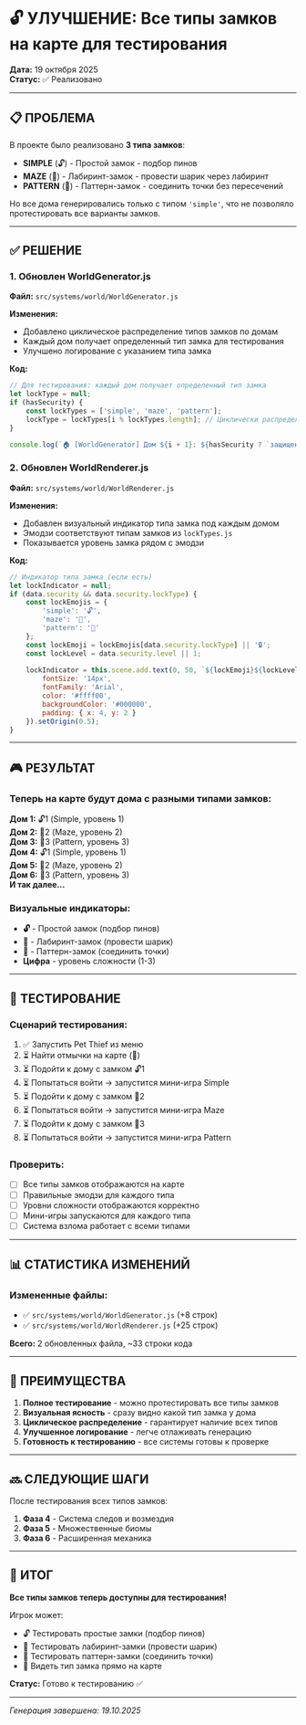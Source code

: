 # 🔓 УЛУЧШЕНИЕ: Все типы замков на карте для тестирования

**Дата:** 19 октября 2025  
**Статус:** ✅ Реализовано

---

## 📋 ПРОБЛЕМА

В проекте было реализовано **3 типа замков**:
- **SIMPLE** (🔓) - Простой замок - подбор пинов
- **MAZE** (🧩) - Лабиринт-замок - провести шарик через лабиринт  
- **PATTERN** (🎯) - Паттерн-замок - соединить точки без пересечений

Но все дома генерировались только с типом `'simple'`, что не позволяло протестировать все варианты замков.

---

## ✅ РЕШЕНИЕ

### 1. Обновлен WorldGenerator.js

**Файл:** `src/systems/world/WorldGenerator.js`

**Изменения:**
- Добавлено циклическое распределение типов замков по домам
- Каждый дом получает определенный тип замка для тестирования
- Улучшено логирование с указанием типа замка

**Код:**
```javascript
// Для тестирования: каждый дом получает определенный тип замка
let lockType = null;
if (hasSecurity) {
    const lockTypes = ['simple', 'maze', 'pattern'];
    lockType = lockTypes[i % lockTypes.length]; // Циклически распределяем типы
}

console.log(`🏠 [WorldGenerator] Дом ${i + 1}: ${hasSecurity ? `защищен (${lockType} уровень ${securityLevel})` : 'не защищен'}`);
```

### 2. Обновлен WorldRenderer.js

**Файл:** `src/systems/world/WorldRenderer.js`

**Изменения:**
- Добавлен визуальный индикатор типа замка под каждым домом
- Эмодзи соответствуют типам замков из `lockTypes.js`
- Показывается уровень замка рядом с эмодзи

**Код:**
```javascript
// Индикатор типа замка (если есть)
let lockIndicator = null;
if (data.security && data.security.lockType) {
    const lockEmojis = {
        'simple': '🔓',
        'maze': '🧩', 
        'pattern': '🎯'
    };
    const lockEmoji = lockEmojis[data.security.lockType] || '🔒';
    const lockLevel = data.security.level || 1;
    
    lockIndicator = this.scene.add.text(0, 50, `${lockEmoji}${lockLevel}`, {
        fontSize: '14px',
        fontFamily: 'Arial',
        color: '#ffff00',
        backgroundColor: '#000000',
        padding: { x: 4, y: 2 }
    }).setOrigin(0.5);
}
```

---

## 🎮 РЕЗУЛЬТАТ

### Теперь на карте будут дома с разными типами замков:

**Дом 1:** 🔓1 (Simple, уровень 1)  
**Дом 2:** 🧩2 (Maze, уровень 2)  
**Дом 3:** 🎯3 (Pattern, уровень 3)  
**Дом 4:** 🔓1 (Simple, уровень 1)  
**Дом 5:** 🧩2 (Maze, уровень 2)  
**Дом 6:** 🎯3 (Pattern, уровень 3)  
**И так далее...**

### Визуальные индикаторы:
- **🔓** - Простой замок (подбор пинов)
- **🧩** - Лабиринт-замок (провести шарик)
- **🎯** - Паттерн-замок (соединить точки)
- **Цифра** - уровень сложности (1-3)

---

## 🧪 ТЕСТИРОВАНИЕ

### Сценарий тестирования:
1. ✅ Запустить Pet Thief из меню
2. ⏳ Найти отмычки на карте (🔧)
3. ⏳ Подойти к дому с замком 🔓1
4. ⏳ Попытаться войти → запустится мини-игра Simple
5. ⏳ Подойти к дому с замком 🧩2  
6. ⏳ Попытаться войти → запустится мини-игра Maze
7. ⏳ Подойти к дому с замком 🎯3
8. ⏳ Попытаться войти → запустится мини-игра Pattern

### Проверить:
- [ ] Все типы замков отображаются на карте
- [ ] Правильные эмодзи для каждого типа
- [ ] Уровни сложности отображаются корректно
- [ ] Мини-игры запускаются для каждого типа
- [ ] Система взлома работает с всеми типами

---

## 📊 СТАТИСТИКА ИЗМЕНЕНИЙ

### Измененные файлы:
- ✅ `src/systems/world/WorldGenerator.js` (+8 строк)
- ✅ `src/systems/world/WorldRenderer.js` (+25 строк)

**Всего:** 2 обновленных файла, ~33 строки кода

---

## 🎯 ПРЕИМУЩЕСТВА

1. **Полное тестирование** - можно протестировать все типы замков
2. **Визуальная ясность** - сразу видно какой тип замка у дома
3. **Циклическое распределение** - гарантирует наличие всех типов
4. **Улучшенное логирование** - легче отлаживать генерацию
5. **Готовность к тестированию** - все системы готовы к проверке

---

## 🔜 СЛЕДУЮЩИЕ ШАГИ

После тестирования всех типов замков:
1. **Фаза 4** - Система следов и возмездия
2. **Фаза 5** - Множественные биомы  
3. **Фаза 6** - Расширенная механика

---

## 🎉 ИТОГ

**Все типы замков теперь доступны для тестирования!** 

Игрок может:
- 🔓 Тестировать простые замки (подбор пинов)
- 🧩 Тестировать лабиринт-замки (провести шарик)
- 🎯 Тестировать паттерн-замки (соединить точки)
- 👀 Видеть тип замка прямо на карте

**Статус:** Готово к тестированию ✅

---

*Генерация завершена: 19.10.2025*
